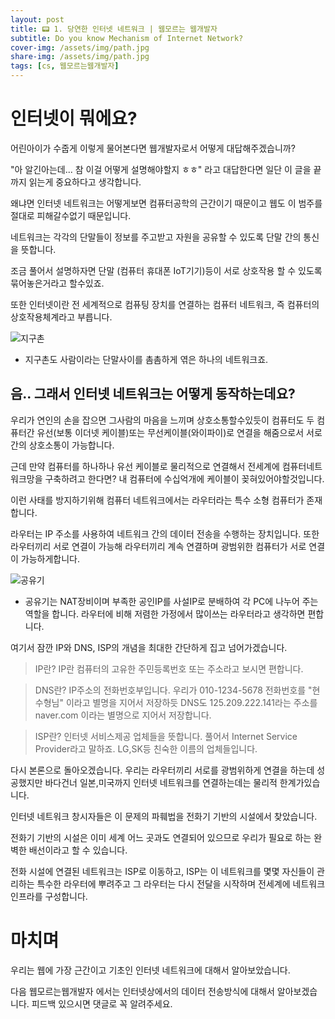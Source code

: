 ```yaml
---
layout: post
title: 📟 1. 당연한 인터넷 네트워크 | 웹모르는 웹개발자
subtitle: Do you know Mechanism of Internet Network?
cover-img: /assets/img/path.jpg
share-img: /assets/img/path.jpg
tags: [cs, 웹모르는웹개발자]
---
```


# 인터넷이 뭐에요?

어린아이가 수줍게 이렇게 물어본다면 웹개발자로서 어떻게 대답해주겠습니까?

"아 알긴아는데... 참 이걸 어떻게 설명해야할지 ㅎㅎ" 라고 대답한다면 일단 이 글을 끝까지 읽는게 중요하다고 생각합니다.

왜냐면 인터넷 네트워크는 어떻게보면 컴퓨터공학의 근간이기 때문이고 웹도 이 범주를 절대로 피해갈수없기 때문입니다.

네트워크는 각각의 단말들이 정보를 주고받고 자원을 공유할 수 있도록 단말 간의 통신을 뜻합니다.

조금 풀어서 설명하자면 단말 (컴퓨터 휴대폰 IoT기기)등이 서로 상호작용 할 수 있도록 묶어놓은거라고 할수있죠.

또한 인터넷이란 전 세계적으로 컴퓨팅 장치를 연결하는 컴퓨터 네트워크, 즉 컴퓨터의 상호작용체계라고 부릅니다.

<img src="https://img1.daumcdn.net/thumb/R800x0/?scode=mtistory2&amp;fname=https%3A%2F%2Ft1.daumcdn.net%2Fcfile%2Ftistory%2F222B4535553F9F5815" alt="지구촌" />

- 지구촌도 사람이라는 단말사이를 촘촘하게 엮은 하나의 네트워크죠.

## 음.. 그래서 인터넷 네트워크는 어떻게 동작하는데요?

우리가 연인의 손을 잡으면 그사람의 마음을 느끼며 상호소통할수있듯이 컴퓨터도 두 컴퓨터간 유선(보통 이더넷 케이블)또는 무선케이블(와이파이)로 연결을 해줌으로서 서로간의 상호소통이 가능합니다.

근데 만약 컴퓨터를 하나하나 유선 케이블로 물리적으로 연결해서 전세계에 컴퓨터네트워크망을 구축하려고 한다면? 내 컴퓨터에 수십억개에 케이블이 꽂혀있어야할것입니다.

이런 사태를 방지하기위해 컴퓨터 네트워크에서는 라우터라는 특수 소형 컴퓨터가 존재합니다.

라우터는 IP 주소를 사용하여 네트워크 간의 데이터 전송을 수행하는 장치입니다. 또한 라우터끼리 서로 연결이 가능해 라우터끼리 계속 연결하며 광범위한 컴퓨터가 서로 연결이 가능하게합니다.

<img src="https://dimg.donga.com/wps/NEWS/IMAGE/2020/06/29/101740648.1.jpg" alt="공유기" />

- 공유기는 NAT장비이며 부족한 공인IP를 사설IP로 분배하여 각 PC에 나누어 주는 역할을 합니다. 라우터에 비해 저렴한 가정에서 많이쓰는 라우터라고 생각하면 편합니다.

여기서 잠깐 IP와 DNS, ISP의 개념을 최대한 간단하게 집고 넘어가겠습니다.

> IP란?
> IP란 컴퓨터의 고유한 주민등록번호 또는 주소라고 보시면 편합니다.

> DNS란?
>IP주소의 전화번호부입니다. 우리가 010-1234-5678 전화번호를 "현수형님" 이라고 별명을 지어서 저장하듯
> DNS도 125.209.222.141라는 주소를 naver.com 이라는 별명으로 지어서 저장합니다.

> ISP란?
> 인터넷 서비스제공 업체들을 뜻합니다. 풀어서 Internet Service Provider라고 말하죠. LG,SK등 친숙한 이름의 업체들입니다.

다시 본론으로 돌아오겠습니다. 우리는 라우터끼리 서로를 광범위하게 연결을 하는데 성공했지만 바다건너 일본,미국까지 인터넷 네트워크를 연결하는데는 물리적 한계가있습니다.

인터넷 네트워크 창시자들은 이 문제의 파훼법을 전화기 기반의 시설에서 찾았습니다.

전화기 기반의 시설은 이미 세계 어느 곳과도 연결되어 있으므로 우리가 필요로 하는 완벽한 배선이라고 할 수 있습니다.

전화 시설에 연결된 네트워크는 ISP로 이동하고, ISP는 이 네트워크를 몇몇 자신들이 관리하는 특수한 라우터에 뿌려주고 그 라우터는 다시 전달을 시작하며 전세계에 네트워크 인프라를 구성합니다.

# 마치며

우리는 웹에 가장 근간이고 기초인 인터넷 네트워크에 대해서 알아보았습니다.

다음 웹모르는웹개발자 에서는 인터넷상에서의 데이터 전송방식에 대해서 알아보겠습니다. 피드백 있으시면 댓글로 꼭 알려주세요.
